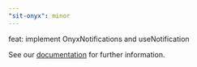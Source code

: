 ```yaml
---
"sit-onyx": minor
---
```


feat: implement OnyxNotifications and useNotification

See our [documentation](https://onyx.schwarz/?path=/docs/feedback-notifications--docs) for further information.
